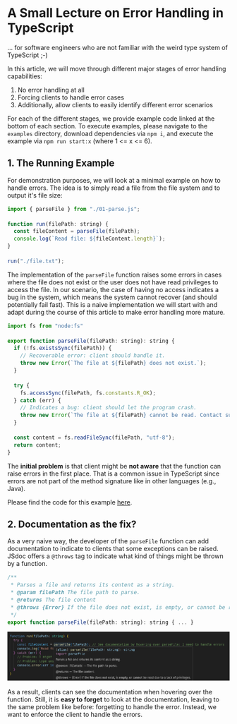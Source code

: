 # A Small Lecture on Error Handling in TypeScript

... for software engineers who are not familiar with the weird type system of TypeScript ;-)

In this article, we will move through different major stages of error handling capabilities:
1. No error handling at all
2. Forcing clients to handle error cases
3. Additionally, allow clients to easily identify different error scenarios

For each of the different stages, we provide example code linked at the bottom of each section.
To execute examples, please navigate to the `examples` directory, download dependencies via `npm i`, and execute the example via `npm run start:x` (where 1 <= x <= 6).

## 1. The Running Example

For demonstration purposes, we will look at a minimal example on how to handle errors.
The idea is to simply read a file from the file system and to output it's file size:

```javascript
import { parseFile } from "./01-parse.js";

function run(filePath: string) {
  const fileContent = parseFile(filePath);
  console.log(`Read file: ${fileContent.length}`);
}

run("./file.txt");
```

The implementation of the `parseFile` function raises some errors in cases where the file does not exist or the user does not have read privileges to access the file. 
In our scenario, the case of having no access indicates a bug in the system, which means the system cannot recover (and should potentially fail fast).
This is a naive implementation we will start with and adapt during the course of this article to make error handling more mature.

```javascript
import fs from "node:fs"

export function parseFile(filePath: string): string {
  if (!fs.existsSync(filePath)) {
    // Recoverable error: client should handle it.
    throw new Error(`The file at ${filePath} does not exist.`);
  }

  try {
    fs.accessSync(filePath, fs.constants.R_OK);
  } catch (err) {
    // Indicates a bug: client should let the program crash.
    throw new Error(`The file at ${filePath} cannot be read. Contact support.`);
  }
  
  const content = fs.readFileSync(filePath, "utf-8");
  return content;
}
```

The **initial problem** is that client might be **not aware** that the function can raise errors in the first place.
That is a common issue in TypeScript since errors are not part of the method signature like in other languages (e.g., Java).

Please find the code for this example [here](examples/01-no-error-signature.ts).


## 2. Documentation as the fix?

As a very naive way, the developer of the `parseFile` function can add documentation to indicate to clients that some exceptions can be raised.
JSdoc offers a `@throws` tag to indicate what kind of things might be thrown by a function.

```js
/**
 * Parses a file and returns its content as a string.
 * @param filePath The file path to parse.
 * @returns The file content
 * @throws {Error} If the file does not exist, is empty, or cannot be read due to a lack of privileges.
 */
export function parseFile(filePath: string): string { ... }
```
![alt text](resources/hover-documentation.png)

As a result, clients can see the documentation when hovering over the function.
Still, it is **easy to forget** to look at the documentation, leaving to the same problem like before: forgetting to handle the error.
Instead, we want to enforce the client to handle the errors.



